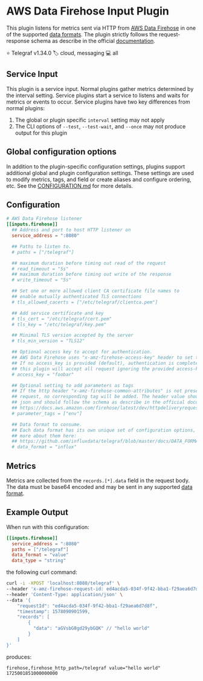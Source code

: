 # AWS Data Firehose Input Plugin

This plugin listens for metrics sent via HTTP from [AWS Data Firehose][firehose]
in one of the supported [data formats][data_formats].
The plugin strictly follows the request-response schema as describe in the
official [documentation][response_spec].

⭐ Telegraf v1.34.0
🏷️ cloud, messaging
💻 all

[firehose]: https://aws.amazon.com/de/firehose/
[data_formats]: /docs/DATA_FORMATS_INPUT.md
[response_spec]: https://docs.aws.amazon.com/firehose/latest/dev/httpdeliveryrequestresponse.html

## Service Input <!-- @/docs/includes/service_input.md -->

This plugin is a service input. Normal plugins gather metrics determined by the
interval setting. Service plugins start a service to listens and waits for
metrics or events to occur. Service plugins have two key differences from
normal plugins:

1. The global or plugin specific `interval` setting may not apply
2. The CLI options of `--test`, `--test-wait`, and `--once` may not produce
   output for this plugin

## Global configuration options <!-- @/docs/includes/plugin_config.md -->

In addition to the plugin-specific configuration settings, plugins support
additional global and plugin configuration settings. These settings are used to
modify metrics, tags, and field or create aliases and configure ordering, etc.
See the [CONFIGURATION.md][CONFIGURATION.md] for more details.

[CONFIGURATION.md]: ../../../docs/CONFIGURATION.md#plugins

## Configuration

```toml @sample.conf
# AWS Data Firehose listener
[[inputs.firehose]]
  ## Address and port to host HTTP listener on
  service_address = ":8080"

  ## Paths to listen to.
  # paths = ["/telegraf"]

  ## maximum duration before timing out read of the request
  # read_timeout = "5s"
  ## maximum duration before timing out write of the response
  # write_timeout = "5s"

  ## Set one or more allowed client CA certificate file names to
  ## enable mutually authenticated TLS connections
  # tls_allowed_cacerts = ["/etc/telegraf/clientca.pem"]

  ## Add service certificate and key
  # tls_cert = "/etc/telegraf/cert.pem"
  # tls_key = "/etc/telegraf/key.pem"

  ## Minimal TLS version accepted by the server
  # tls_min_version = "TLS12"

  ## Optional access key to accept for authentication.
  ## AWS Data Firehose uses "x-amz-firehose-access-key" header to set the access key.
  ## If no access_key is provided (default), authentication is completely disabled and
  ## this plugin will accept all request ignoring the provided access-key in the request!
  # access_key = "foobar"

  ## Optional setting to add parameters as tags
  ## If the http header "x-amz-firehose-common-attributes" is not present on the
  ## request, no corresponding tag will be added. The header value should be a
  ## json and should follow the schema as describe in the official documentation:
  ## https://docs.aws.amazon.com/firehose/latest/dev/httpdeliveryrequestresponse.html#requestformat
  # parameter_tags = ["env"]

  ## Data format to consume.
  ## Each data format has its own unique set of configuration options, read
  ## more about them here:
  ## https://github.com/influxdata/telegraf/blob/master/docs/DATA_FORMATS_INPUT.md
  # data_format = "influx"
```

## Metrics

Metrics are collected from the `records.[*].data` field in the request body.
The data must be base64 encoded and may be sent in any supported
[data format][data_formats].

## Example Output

When run with this configuration:

```toml
[[inputs.firehose]]
  service_address = ":8080"
  paths = ["/telegraf"]
  data_format = "value"
  data_type = "string"
```

the following curl command:

```sh
curl -i -XPOST 'localhost:8080/telegraf' \
--header 'x-amz-firehose-request-id: ed4acda5-034f-9f42-bba1-f29aea6d7d8f' \
--header 'Content-Type: application/json' \
--data '{
    "requestId": "ed4acda5-034f-9f42-bba1-f29aea6d7d8f",
    "timestamp": 1578090901599,
    "records": [
        {
          "data": "aGVsbG8gd29ybGQK" // "hello world"
        }
    ]
}'
```

produces:

```text
firehose,firehose_http_path=/telegraf value="hello world" 1725001851000000000
```
